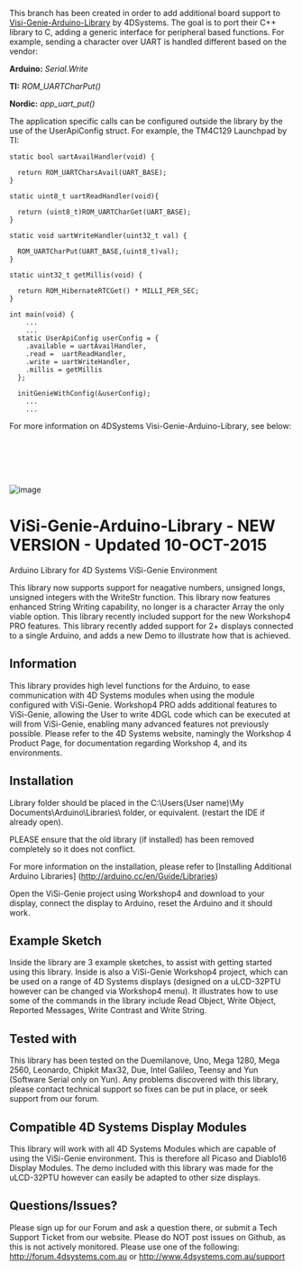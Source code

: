 This branch has been created in order to add additional board support to [Visi-Genie-Arduino-Library](https://github.com/4dsystems/ViSi-Genie-Arduino-Library) by 
4DSystems. The goal is to port their C++ library to C, adding a generic interface for peripheral based functions. For 
example, sending a character over UART is handled different based on the vendor:


**Arduino:**   _Serial.Write_

**TI:**        _ROM_UARTCharPut()_
 
**Nordic:**    _app_uart_put()_

The application specific calls can be configured outside the library by the use of the UserApiConfig struct. For 
example, the TM4C129 Launchpad by TI:

````
static bool uartAvailHandler(void) {
  
  return ROM_UARTCharsAvail(UART_BASE);
}

static uint8_t uartReadHandler(void){
  
  return (uint8_t)ROM_UARTCharGet(UART_BASE);
}

static void uartWriteHandler(uint32_t val) {
  
  ROM_UARTCharPut(UART_BASE,(uint8_t)val);
}

static uint32_t getMillis(void) {
  
  return ROM_HibernateRTCGet() * MILLI_PER_SEC;
}

int main(void) {
    ...
    ...
  static UserApiConfig userConfig = {
    .available = uartAvailHandler,
    .read =  uartReadHandler,
    .write = uartWriteHandler,
    .millis = getMillis
  };
  
  initGenieWithConfig(&userConfig);
    ...
    ...
````


For more information on 4DSystems Visi-Genie-Arduino-Library, see below:

<br> <br> <br> <br>

![image](http://www.4dsystems.com.au/imagenes/header.png)

ViSi-Genie-Arduino-Library - NEW VERSION - Updated 10-OCT-2015
==============================================================

Arduino Library for 4D Systems ViSi-Genie Environment

This library now supports support for neagative numbers, unsigned longs, unsigned integers with the WriteStr function.
This library now features enhanced String Writing capability, no longer is a character Array the only viable option. 
This library recently included support for the new Workshop4 PRO features.
This library recently added support for 2+ displays connected to a single Arduino, and adds a new Demo to illustrate how that is achieved.

## Information

This library provides high level functions for the Arduino, to ease communication with 4D Systems modules when using the module configured with ViSi-Genie.
Workshop4 PRO adds additional features to ViSi-Genie, allowing the User to write 4DGL code which can be executed at will from ViSi-Genie, enabling many advanced features not previously possible.
Please refer to the 4D Systems website, namingly the Workshop 4 Product Page, for documentation regarding Workshop 4, and its environments.

## Installation

Library folder should be placed in the C:\Users\(User name)\My Documents\Arduino\Libraries\ folder, or equivalent. (restart the IDE if already open).

PLEASE ensure that the old library (if installed) has been removed completely so it does not conflict.

For more information on the installation, please refer to [Installing Additional Arduino Libraries] (http://arduino.cc/en/Guide/Libraries)

Open the ViSi-Genie project using Workshop4 and download to your display, connect the display to Arduino, reset the Arduino and it should work.

## Example Sketch

Inside the library are 3 example sketches, to assist with getting started using this library. Inside is also a ViSi-Genie Workshop4 project, which can be used on a range of 4D Systems displays (designed on a uLCD-32PTU however can be changed via Workshop4 menu). It illustrates how to use some of the commands in the library include Read Object, Write Object, Reported Messages, Write Contrast and Write String.

## Tested with

This library has been tested on the Duemilanove, Uno, Mega 1280, Mega 2560, Leonardo, Chipkit Max32, Due, Intel Galileo, Teensy and Yun (Software Serial only on Yun). 
Any problems discovered with this library, please contact technical support so fixes can be put in place, or seek support from our forum.

## Compatible 4D Systems Display Modules

This library will work with all 4D Systems Modules which are capable of using the ViSi-Genie environment. This is therefore all Picaso and Diablo16 Display Modules.
The demo included with this library was made for the uLCD-32PTU however can easily be adapted to other size displays.

## Questions/Issues?

Please sign up for our Forum and ask a question there, or submit a Tech Support Ticket from our website.
Please do NOT post issues on Github, as this is not actively monitored. Please use one of the following:
http://forum.4dsystems.com.au or http://www.4dsystems.com.au/support
